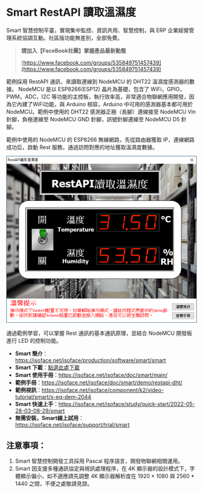 # Smart RestAPI 讀取溫濕度

Smart 智慧控制平臺，實現集中監控、資訊共用、智慧控制，與 ERP 企業經營管理系統協調互動。社區版功能無差別，全部免費。

> **請加入【FaceBook社團】掌握產品最新動態**
>
> [https://www.facebook.com/groups/535849751457439](https://www.facebook.com/groups/535849751457439)

範例採用 RestAPI 通訊，來讀取連線到 NodeMCU 的 DHT22 溫濕度感測器的數據。 NodeMCU 是以 ESP8266(ESP12) 晶片為基礎，包含了 WiFi，GPIO，PWM，ADC，I2C 等功能的主控板，執行效率高，非常適合物聯網應用開發，因為它內建了WiFi功能，與 Arduino 相容，Arduino 中可用的感測器基本都可用於 NodeMCU。範例中使用的 DHT22 感測器正極（長腳）連線接至 NodeMCU Vin 針腳，負極連線至 NodeMCU GND 針腳，訊號針腳連線至 NodeMCU D5 針腳。

範例中使用的 NodeMCU 的 ESP8266 無線網路，先從路由器獲取 IP，連線網路成功后，啟動 Rest 服務，通過訪問對應的地址獲取溫濕度數據。

![](images/20220926171038.png)

通過範例學習，可以掌握 Rest 通訊的基本通訊原理，並結合 NodeMCU 開發板進行 LED 的控制功能。

* **Smart 簡介**：https://isoface.net/isoface/production/software/smart/smart
* **Smart 下載**：[點選此處下載](https://github.com/isoface-iot/Smart/releases/latest)
* **Smart 使用手冊**：https://isoface.net/isoface/doc/smart/main/
* **範例手冊**：https://isoface.net/isoface/doc/smart/demo/restapi-dht/
* **範例視訊**：https://isoface.net/isoface/component/k2/video-tutorial/smart/s-eq-dem-2044
* **Smart 快速上手**：https://isoface.net/isoface/study/quick-start/2022-05-28-03-08-29/smart
* **無需安裝，Smart線上試用**：https://isoface.net/isoface/support/trial/smart
## 注意事項：
1. Smart 智慧控制開發工具採用 Pascal 程序語言，開發物聯網相關運用。
2. Smart 因支援多種通訊協定與視訊處理程序，在 4K 顯示器的設計模式下，字體顯示偏小，如不適應請先調整 4K 顯示器解析度在 1920 * 1080 與 2560 * 1440 之間，不便之處敬請見諒。
